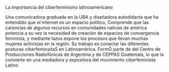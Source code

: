 La importancia del ciberfeminismo latinoamericano

Una comunicadora graduada en la UBA y diseñadora autodidacta que ha entendido que el internet es un espacio político, Comprende que las carencias de algunos recursos en comunidades nativas de américa potencia a su vez la necesidad de creación de espacios de convergencia feminista, y mediante lazos expone los procesos que llevan muchas mujeres activistas en la región.
Su trabajo es conectar las diferentes posturas ciberfeminsitaS en Latinoamérica. FormÒ parte de del Centro de Producciones Radiofónicas de Argentina y de CEPPAS Guatemala, lo que la convierte en una mediadora y expositora del movimiento ciberfeminista Latino

